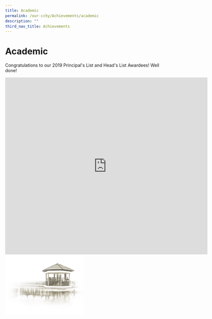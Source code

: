 ```yaml
---
title: Academic
permalink: /our-cchy/Achievements/academic
description: ""
third_nav_title: Achievements
---
```

Academic
========

Congratulations to our 2019 Principal's List and Head's List Awardees! Well done!

<iframe allowfullscreen="true" height="569" width="650" frameborder="0" src="https://docs.google.com/presentation/d/e/2PACX-1vRL1DdiwrTzPvBlPJfvTvt5zodFNBQgAb5P6QkMPGLNvs8bH9Z688sH8iwlRnCba7BeQUe56XVhOGLk/embed?start=true&amp;loop=true&amp;delayms=5000"></iframe>

<img src="/images/pavilion.png" style="width:50%">